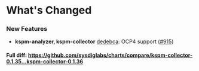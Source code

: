# What's Changed

### New Features
- **kspm-analyzer, kspm-collector** [dedebca](https://github.com/sysdiglabs/charts/commit/dedebca2a44e00828d80379c00cafbb50d90db8d): OCP4 support ([#915](https://github.com/sysdiglabs/charts/issues/915))

#### Full diff: https://github.com/sysdiglabs/charts/compare/kspm-collector-0.1.35...kspm-collector-0.1.36
